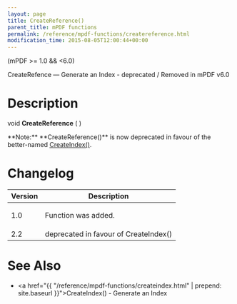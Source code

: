 ```yaml
---
layout: page
title: CreateReference()
parent_title: mPDF functions
permalink: /reference/mpdf-functions/createreference.html
modification_time: 2015-08-05T12:00:44+00:00
---
```


(mPDF >= 1.0 && <6.0)

CreateRefence — Generate an Index - deprecated / Removed in mPDF v6.0

# Description

void **CreateReference** ( )

<div class="alert alert-info" role="alert" markdown="1">
	**Note:** **CreateReference()** is now deprecated in favour of the better-named 
    <a href="{{ "/reference/mpdf-functions/createindex.html" | prepend: site.baseurl }}">CreateIndex()</a>.
</div>

# Changelog

<table class="table"> <thead>
<tr> <th>Version</th><th>Description</th> </tr>
</thead> <tbody>
<tr>
<td>1.0</td>
<td>

Function was added.

</td>
</tr>
<tr>
<td>2.2</td>
<td>deprecated in favour of CreateIndex()</td>
</tr>
</tbody> </table>

# See Also

- <a href="{{ "/reference/mpdf-functions/createindex.html" | prepend: site.baseurl }}">CreateIndex()</a> - Generate an Index

